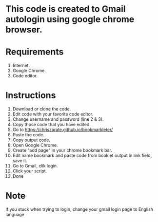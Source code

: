 # This code is created to Gmail autologin using google chrome browser.


# Requirements

1. Internet.
2. Google Chrome.
3. Code editor.


# Instructions

1. Download or clone the code.
2. Edit code with your favorite code editor.
3. Change username and password (line 2 & 3).
4. Copy those code that you have edited.
5. Go to https://chriszarate.github.io/bookmarkleter/
6. Paste the code.
7. Copy output code.
8. Open Google Chrome.
9. Create "add page" in your chrome bookmark bar.
10. Edit name bookmark and paste code from booklet output in link field, save it.
11. Go to Gmail, clik login.
12. Click your script.
13. Done

# Note
If you stuck when trying to login, change your gmail login page to English language

